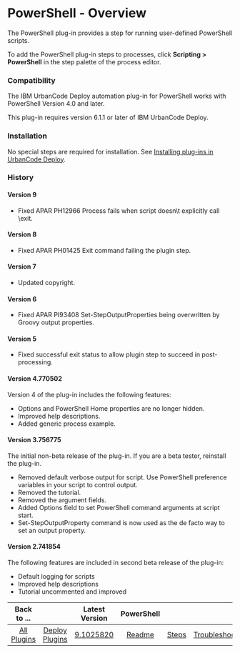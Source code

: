 
# PowerShell - Overview

The PowerShell plug-in provides a step for running user-defined PowerShell scripts.

To add the PowerShell plug-in steps to processes, click **Scripting > PowerShell** in the step palette of the process editor.

### Compatibility

The IBM UrbanCode Deploy automation plug-in for PowerShell works with PowerShell Version 4.0 and later.

This plug-in requires version 6.1.1 or later of IBM UrbanCode Deploy.

### Installation

No special steps are required for installation. See [Installing plug-ins in UrbanCode Deploy](https://community.ibm.com/community/user/wasdevops/blogs/laurel-dickson-bull1/2022/06/13/install-plugins "Installing plug-ins in UrbanCode Deploy").

### History

#### Version 9

* Fixed APAR PH12966 Process fails when script doesn\t explicitly call \exit\.

#### Version 8

* Fixed APAR PH01425 Exit command failing the plugin step.

#### Version 7

* Updated copyright.

#### Version 6

* Fixed APAR PI93408 Set-StepOutputProperties being overwritten by Groovy output properties.

#### Version 5

* Fixed successful exit status to allow plugin step to succeed in post-processing.

#### Version 4.770502

Version 4 of the plug-in includes the following features:

* Options and PowerShell Home properties are no longer hidden.
* Improved help descriptions.
* Added generic process example.

#### Version 3.756775

The initial non-beta release of the plug-in. If you are a beta tester, reinstall the plug-in.

* Removed default verbose output for script. Use PowerShell preference variables in your script to control output.
* Removed the tutorial.
* Removed the argument fields.
* Added Options field to set PowerShell command arguments at script start.
* Set-StepOutputProperty command is now used as the de facto way to set an output property.

#### Version 2.741854

The following features are included in second beta release of the plug-in:

* Default logging for scripts
* Improved help descriptions
* Tutorial uncommented and improved


|Back to ...||Latest Version|PowerShell |||||
| :---: | :---: | :---: | :---: | :---: | :---: | :---: | :---: |
|[All Plugins](../../index.md)|[Deploy Plugins](../README.md)|[9.1025820](https://raw.githubusercontent.com/UrbanCode/IBM-UCD-PLUGINS/main/files/powershell-integration/PowerShell-Integration-9.1025820.zip)|[Readme](README.md)|[Steps](steps.md)|[Troubleshooting](troubleshooting.md)|[Usage](usage.md)|[Downloads](downloads.md)|
